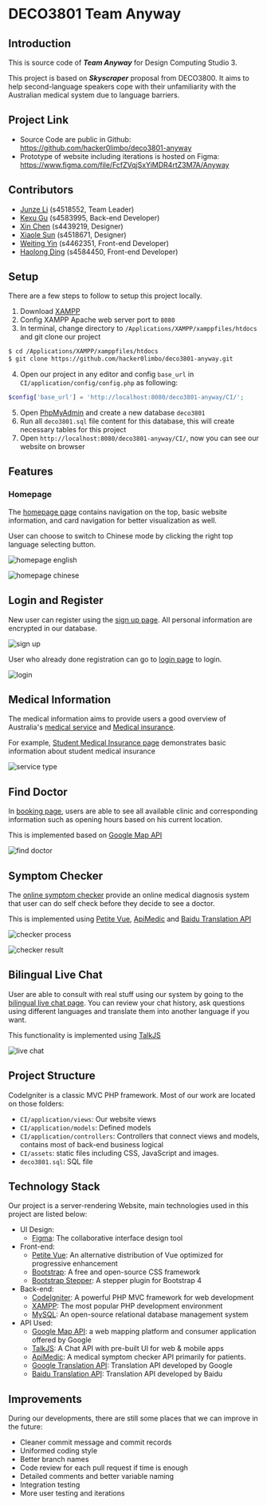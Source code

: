 # DECO3801 Team Anyway

## Introduction

This is source code of ***Team Anyway*** for Design Computing Studio 3.

This project is based on ***Skyscraper*** proposal from DECO3800. It aims to help second-language speakers cope with their unfamiliarity with the Australian medical system due to language barriers. 

## Project Link

- Source Code are public in Github: https://github.com/hacker0limbo/deco3801-anyway
- Prototype of website including iterations is hosted on Figma: https://www.figma.com/file/FcfZVqjSxYiMDR4rtZ3M7A/Anyway

## Contributors

- [Junze Li](https://github.com/junzeLi) (s4518552, Team Leader)
- [Kexu Gu](https://github.com/Ryoug1) (s4583995, Back-end Developer)
- [Xin Chen](https://github.com/Gloria-CHEN4) (s4439219, Designer)
- [Xiaole Sun](https://github.com/Stephanie12138) (s4518671, Designer)
- [Weiting Yin](https://github.com/hacker0limbo) (s4462351, Front-end Developer)
- [Haolong Ding](https://github.com/TeRiRi-22) (s4584450, Front-end Developer)

## Setup

There are a few steps to follow to setup this project locally.

1. Download [XAMPP](https://www.apachefriends.org/)
2. Config XAMPP Apache web server port to `8080`
3. In terminal, change directory to `/Applications/XAMPP/xamppfiles/htdocs` and git clone our project
  ```bash
  $ cd /Applications/XAMPP/xamppfiles/htdocs
  $ git clone https://github.com/hacker0limbo/deco3801-anyway.git
  ```
4. Open our project in any editor and config `base_url` in `CI/application/config/config.php` as following:
  ```php
  $config['base_url'] = 'http://localhost:8080/deco3801-anyway/CI/';
  ```
5. Open [PhpMyAdmin](http://localhost:8080/phpmyadmin/) and create a new database `deco3801`
6. Run all `deco3801.sql` file content for this database, this will create necessary tables for this project
7. Open `http://localhost:8080/deco3801-anyway/CI/`, now you can see our website on browser

## Features

### Homepage

The [homepage page](http://localhost:8080/deco3801-anyway/CI/) contains navigation on the top, basic website information, and card navigation for better visualization as well.

User can choose to switch to Chinese mode by clicking the right top language selecting button.

![homepage english](screenshots/homepage_en.png)

![homepage chinese](screenshots/homepage_zh.png)

## Login and Register

New user can register using the [sign up page](http://localhost:8080/deco3801-anyway/CI/signup). All personal information are encrypted in our database.

![sign up](screenshots/signup_zh.png)

User who already done registration can go to [login page](http://localhost:8080/deco3801-anyway/CI/login) to login.

![login](screenshots/login.png)

## Medical Information

The medical information aims to provide users a good overview of Australia's [medical service](http://localhost:8080/deco3801-anyway/CI/service) and [Medical insurance](http://localhost:8080/deco3801-anyway/CI/insurance).

For example, [Student Medical Insurance page](http://localhost:8080/deco3801-anyway/CI/insurance/student) demonstrates basic information about student medical insurance

![service type](screenshots/student_medical_insurance.png)

## Find Doctor

In [booking page](http://localhost:8080/deco3801-anyway/CI/booking), users are able to see all available clinic and corresponding information such as opening hours based on his current location. 

This is implemented based on [Google Map API](https://developers.google.com/maps)

![find doctor](screenshots/find_doctor.png)

## Symptom Checker

The [online symptom checker](http://localhost:8080/deco3801-anyway/CI/checker) provide an online medical diagnosis system that user can do self check before they decide to see a doctor.

This is implemented using [Petite Vue](https://github.com/vuejs/petite-vue), [ApiMedic](https://apimedic.com/) and [Baidu Translation API](https://fanyi-api.baidu.com/api/trans/product/index)

![checker process](screenshots/checker_process.png)

![checker result](screenshots/checker_result.png)

## Bilingual Live Chat

User are able to consult with real stuff using our system by going to the [bilingual live chat page](http://localhost:8080/deco3801-anyway/CI/checker/livechat). You can review your chat history, ask questions using different languages and translate them into another language if you want.

This functionality is implemented using [TalkJS](https://talkjs.com/)

![live chat](screenshots/chat.png)

## Project Structure

CodeIgniter is a classic MVC PHP framework. Most of our work are located on those folders:
- `CI/application/views`: Our website views
- `CI/application/models`: Defined models
- `CI/application/controllers`: Controllers that connect views and models, contains most of back-end business logical
- `CI/assets`: static files including CSS, JavaScript and images.
- `deco3801.sql`: SQL file

## Technology Stack

Our project is a server-rendering Website, main technologies used in this project are listed below:
- UI Design:
  - [Figma](https://www.figma.com): The collaborative interface design tool
- Front-end:
  - [Petite Vue](https://github.com/vuejs/petite-vue): An alternative distribution of Vue optimized for progressive enhancement
  - [Bootstrap](https://getbootstrap.com/): A free and open-source CSS framework
  - [Bootstrap Stepper](https://github.com/Johann-S/bs-stepper): A stepper plugin for Bootstrap 4
- Back-end:
  - [CodeIgniter](https://codeigniter.com/): A powerful PHP MVC framework for web development
  - [XAMPP](https://www.apachefriends.org/): The most popular PHP development environment
  - [MySQL](https://www.mysql.com/): An open-source relational database management system
- API Used:
  - [Google Map API](https://developers.google.com/maps): a web mapping platform and consumer application offered by Google
  - [TalkJS](https://talkjs.com/): A Chat API with pre-built UI for web & mobile apps
  - [ApiMedic](https://apimedic.com/): A medical symptom checker API primarily for patients.
  - [Google Translation API](https://cloud.google.com/translate): Translation API developed by Google
  - [Baidu Translation API](https://fanyi-api.baidu.com/api/trans/product/index): Translation API developed by Baidu

## Improvements

During our developments, there are still some places that we can improve in the future:
- Cleaner commit message and commit records
- Uniformed coding style
- Better branch names
- Code review for each pull request if time is enough
- Detailed comments and better variable naming
- Integration testing
- More user testing and iterations